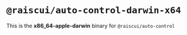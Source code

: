 # `@raiscui/auto-control-darwin-x64`

This is the **x86_64-apple-darwin** binary for `@raiscui/auto-control`
